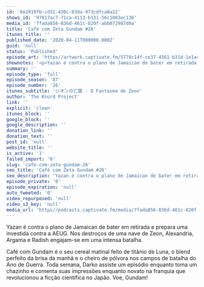 ```yaml
---
id: '8e2919fb-cd31-430c-839a-973cdfca8a22'
shows_id: '97017ac7-71ca-4113-b131-56c1003ec136'
media_id: '7fada856-836d-461c-820f-abb072987d0a'
title: 'Café com Zeta Gundam #26'
itunes_title: ''
published_date: '2020-04-11T080000.000Z'
guid: 'null'
status: 'Published'
episode_art: 'https//artwork.captivate.fm/5778c14f-ce37-4561-b31d-1e1ac8b83bee/cafecomgundamz26s.jpg'
shownotes: '<p>Yazan é contra o plano de Jamaican de bater em retirada e prepara uma investida contra a AEUG. Nos destroços de uma nave de Zeon, Alexandria, Argama e Radish engajam-se em uma intensa batalha.</p><p>Café com Gundam é o seu cereal matinal feito de titânio de Luna, o blend perfeito da brisa da manhã e o cheiro de pólvora nos campos de batalha do Ano de Guerra. Toda semana, Darko assiste um episódio enquanto toma um chazinho e comenta suas impressões enquanto novato na franquia que revolucionou a ficção científica no Japão. Voe, Gundam!</p>'
summary: ''
episode_type: 'full'
episode_season: '87'
episode_number: '26'
itunes_subtitle: 'ジオンの亡霊 - O Fantasma de Zeon'
author: 'The Knurd Project'
link: ''
explicit: 'clean'
itunes_block: ''
google_block: ''
google_description: ''
donation_link: ''
donation_text: ''
post_id: 'null'
website_title: ''
is_active: '1'
failed_import: '0'
slug: 'cafe-com-zeta-gundam-26'
seo_title: 'Café com Zeta Gundam #26'
seo_description: 'Yazan é contra o plano de Jamaican de bater em retirada e prepara uma investida contra a AEUG.'
episode_private: '0'
episode_expiration: 'null'
auto_tweeted: '0'
video_repurposed: 'null'
video_s3_key: 'null'
media_url: 'https//podcasts.captivate.fm/media/7fada856-836d-461c-820f-abb072987d0a/cafecomgundamz26.mp3'
---
```

Yazan é contra o plano de Jamaican de bater em retirada e prepara uma investida contra a AEUG. Nos destroços de uma nave de Zeon, Alexandria, Argama e Radish engajam-se em uma intensa batalha.

Café com Gundam é o seu cereal matinal feito de titânio de Luna, o blend perfeito da brisa da manhã e o cheiro de pólvora nos campos de batalha do Ano de Guerra. Toda semana, Darko assiste um episódio enquanto toma um chazinho e comenta suas impressões enquanto novato na franquia que revolucionou a ficção científica no Japão. Voe, Gundam!